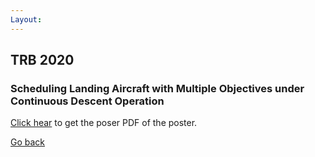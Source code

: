 ```yaml
---
Layout:
---
```


## TRB 2020 
### Scheduling Landing Aircraft with Multiple Objectives under Continuous Descent Operation

[Click hear](https://zhaoph2008.github.io/trb/poster.pdf) to get the poser PDF of the poster.

[Go back](https://zhaoph2008.github.io/)
